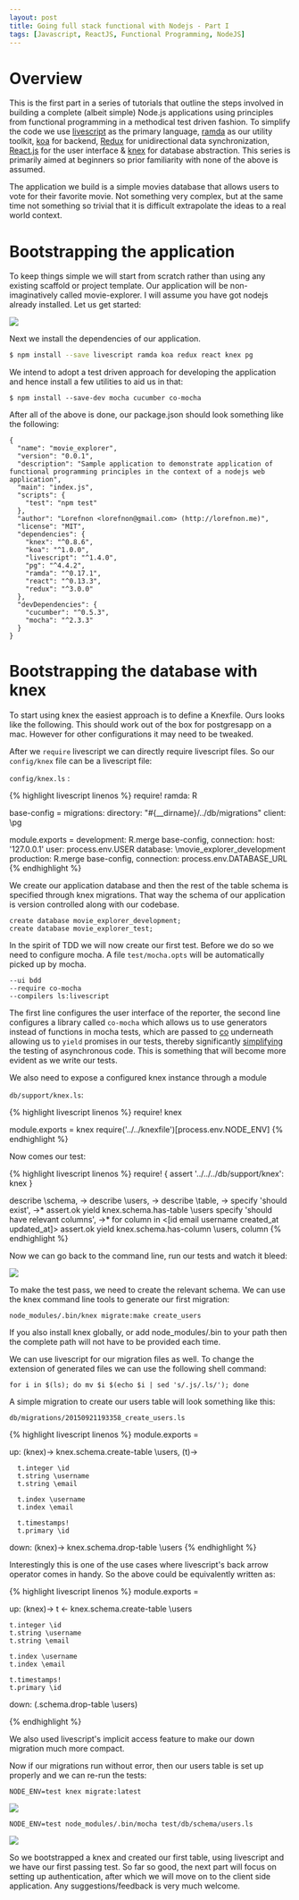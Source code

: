```yaml
---
layout: post
title: Going full stack functional with Nodejs - Part I
tags: [Javascript, ReactJS, Functional Programming, NodeJS]
---
```


# Overview

This is the first part in a series of tutorials that outline the steps involved in building a complete (albeit simple) Node.js applications using principles from functional programming in a methodical test driven fashion. To simplify the code we use [livescript](http://livescript.net/) as the primary language, [ramda](http://ramdajs.com) as our utility toolkit, [koa](https://github.com/koajs/koa) for backend, [Redux](http://rackt.github.io/redux/) for unidirectional data synchronization, [React.js](https://facebook.github.io/react) for the user interface & [knex](http://knexjs.org/) for database abstraction. This series is primarily aimed at beginners so prior familiarity with none of the above is assumed.

The application we build is a simple movies database that allows users to vote for their favorite movie. Not something very complex, but at the same time not something so trivial that it is difficult extrapolate the ideas to a real world context.

# Bootstrapping the application

To keep things simple we will start from scratch rather than using any existing scaffold or project template. Our application will be non-imaginatively called movie-explorer. I will assume you have got nodejs already installed. Let us get started:

<img src="/images/movie_explorer_bootstrap.png">

Next we install the dependencies of our application.

```bash
$ npm install --save livescript ramda koa redux react knex pg
```

We intend to adopt a test driven approach for developing the application and hence install a few utilities to aid us in that:

```
$ npm install --save-dev mocha cucumber co-mocha
```

After all of the above is done, our package.json should look something like the following:

```
{
  "name": "movie_explorer",
  "version": "0.0.1",
  "description": "Sample application to demonstrate application of functional programming principles in the context of a nodejs web application",
  "main": "index.js",
  "scripts": {
    "test": "npm test"
  },
  "author": "Lorefnon <lorefnon@gmail.com> (http://lorefnon.me)",
  "license": "MIT",
  "dependencies": {
    "knex": "^0.8.6",
    "koa": "^1.0.0",
    "livescript": "^1.4.0",
    "pg": "^4.4.2",
    "ramda": "^0.17.1",
    "react": "^0.13.3",
    "redux": "^3.0.0"
  },
  "devDependencies": {
    "cucumber": "^0.5.3",
    "mocha": "^2.3.3"
  }
}

```

# Bootstrapping the database with knex

To start using knex the easiest approach is to define a Knexfile. Ours looks like the following. This should work out of the box for postgresapp on a mac. However for other configurations it may need to be tweaked.

After we `require` livescript we can directly require livescript files. So our `config/knex` file can be a livescript file:

`config/knex.ls` :

{% highlight livescript linenos %}
require! ramda: R

base-config =
  migrations:
    directory: "#{__dirname}/../db/migrations"
  client: \pg

module.exports =
  development:
    R.merge base-config,
      connection:
        host: '127.0.0.1'
        user: process.env.USER
        database: \movie_explorer_development
  production:
    R.merge base-config, connection: process.env.DATABASE_URL
{% endhighlight %}

We create our application database and then the rest of the table schema is specified through knex migrations. That way the schema of our application is version controlled along with our codebase.

```
create database movie_explorer_development;
create database movie_explorer_test;
```

In the spirit of TDD we will now create our first test. Before we do so we need to configure mocha. A file `test/mocha.opts` will be automatically picked up by mocha.

```
--ui bdd
--require co-mocha
--compilers ls:livescript
```

The first line configures the user interface of the reporter, the second line configures a library called `co-mocha` which allows us to use generators instead of functions in mocha tests, which are passed to [co](https://github.com/tj/co) underneath allowing us to `yield` promises in our tests, thereby significantly [simplifying](http://davidwalsh.name/async-generators) the testing of asynchronous code. This is something that will become more evident as we write our tests.

We also need to expose a configured knex instance through a module

`db/support/knex.ls`:

{% highlight livescript linenos %}
require! knex

module.exports = knex require('../../knexfile')[process.env.NODE_ENV]
{% endhighlight %}

Now comes our test:

{% highlight livescript linenos %}
require! {
  assert
  '../../../db/support/knex': knex
}

describe \schema, ->
  describe \users, ->
    describe \table, ->
      specify 'should exist', ->*
        assert.ok yield knex.schema.has-table \users
      specify 'should have relevant columns', ->*
        for column in <[id email username created_at updated_at]>
          assert.ok yield knex.schema.has-column \users, column
{% endhighlight %}

Now we can go back to the command line, run our tests and watch it bleed:

<img src='/images/movie_explorer_bleeding_tests.png'>

To make the test pass, we need to create the relevant schema. We can use the knex command line tools to generate our first migration:

```
node_modules/.bin/knex migrate:make create_users
```

If you also install knex globally, or add node_modules/.bin to your path then the complete path will not have to be provided each time.

We can use livescript for our migration files as well. To change the extension of generated files we can use the following shell command:

```
for i in $(ls); do mv $i $(echo $i | sed 's/.js/.ls/'); done
```

A simple migration to create our users table will look something like this:

`db/migrations/20150921193358_create_users.ls`

{% highlight livescript linenos %}
module.exports =

  up: (knex)->
    knex.schema.create-table \users, (t)->

      t.integer \id
      t.string \username
      t.string \email

      t.index \username
      t.index \email

      t.timestamps!
      t.primary \id

  down: (knex)->
    knex.schema.drop-table \users
{% endhighlight %}

Interestingly this is one of the use cases where livescript's back arrow operator comes in handy. So the above could be equivalently written as:

{% highlight livescript linenos %}
module.exports =

  up: (knex)->
    t <- knex.schema.create-table \users

    t.integer \id
    t.string \username
    t.string \email

    t.index \username
    t.index \email

    t.timestamps!
    t.primary \id

  down: (.schema.drop-table \users)

{% endhighlight %}

We also used livescript's implicit access feature to make our down migration much more compact.

Now if our migrations run without error, then our users table is set up properly and we can re-run the tests:

```
NODE_ENV=test knex migrate:latest
```

<img src="/images/movie_explorer_migrations_run.png">

```
NODE_ENV=test node_modules/.bin/mocha test/db/schema/users.ls
```

<img src="/images/movie_explorer_schema_test_success.png">

So we bootstrapped a knex and created our first table, using livescript and we have our first passing test. So far so good, the next part will focus on setting up authentication, after which we will move on to the client side application. Any suggestions/feedback is very much welcome.
